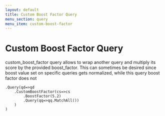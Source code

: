 ```yaml
---
layout: default
title: Custom Boost Factor Query
menu_section: query
menu_item: custom-boost-factor
---
```



# Custom Boost Factor Query

custom_boost_factor query allows to wrap another query and multiply its score by the provided boost_factor. This can sometimes be desired since boost value set on specific queries gets normalized, while this query boost factor does not

	.Query(qd=>qd
		.CustomBoostFactor(cs=>cs
			.BoostFactor(5.2)
			.Query(qq=>qq.MatchAll())
		)
	)

